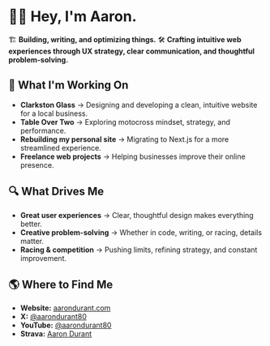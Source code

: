 # 👋🏻 Hey, I'm Aaron.

🏗️ **Building, writing, and optimizing things.**
🛠️ **Crafting intuitive web experiences through UX strategy, clear communication, and thoughtful problem-solving.**

## 🚀 What I'm Working On

- **Clarkston Glass** → Designing and developing a clean, intuitive website for a local business.
- **Table Over Two** → Exploring motocross mindset, strategy, and performance.
- **Rebuilding my personal site** → Migrating to Next.js for a more streamlined experience.
- **Freelance web projects** → Helping businesses improve their online presence.

## 🔍 What Drives Me

- **Great user experiences** → Clear, thoughtful design makes everything better.
- **Creative problem-solving** → Whether in code, writing, or racing, details matter.
- **Racing & competition** → Pushing limits, refining strategy, and constant improvement.

## 🌎 Where to Find Me

- **Website:** [aarondurant.com](https://aarondurant.com/)
- **X:** [@aarondurant80](https://x.com/aarondurant80)
- **YouTube:** [@aarondurant80](https://www.youtube.com/@aarondurant80)
- **Strava:** [Aaron Durant](https://www.strava.com/athletes/70892495)
